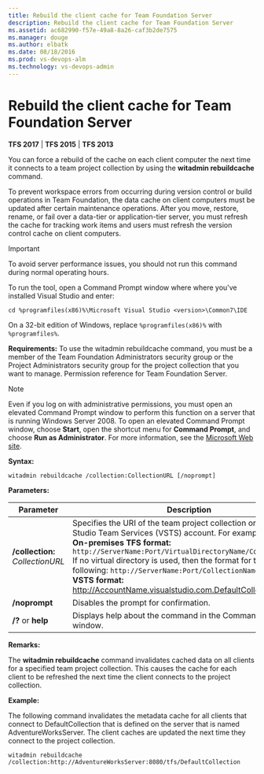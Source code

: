 ```yaml
---
title: Rebuild the client cache for Team Foundation Server
description: Rebuild the client cache for Team Foundation Server
ms.assetid: ac682990-f57e-49a8-8a26-caf3b2de7575
ms.manager: douge
ms.author: elbatk
ms.date: 08/18/2016
ms.prod: vs-devops-alm
ms.technology: vs-devops-admin
---
```


[//]: # (monikerRange: '>= tfs-2013 < tfs-2018')

# Rebuild the client cache for Team Foundation Server

**TFS 2017** | **TFS 2015** | **TFS 2013**

You can force a rebuild of the cache on each client computer the next time it connects to a team project collection by using the **witadmin rebuildcache** command. 

To prevent workspace errors from occurring during version control or build operations in Team Foundation, the data cache on client computers must be updated after certain maintenance operations. After you move, restore, rename, or fail over a data-tier or application-tier server, you must refresh the cache for tracking work items and users must refresh the version control cache on client computers. 

> [!IMPORTANT]
> To avoid server performance issues, you should not run this command during normal operating hours.

To run the tool, open a Command Prompt window where where you've installed Visual Studio and enter:

  ```cd %programfiles(x86)%\Microsoft Visual Studio <version>\Common7\IDE```

On a 32-bit edition of Windows, replace ```%programfiles(x86)%``` with ```%programfiles%```. 

**Requirements:** To use the witadmin rebuildcache command, you must be a member of the Team Foundation Administrators security group or the Project Administrators security group for the project collection that you want to manage. Permission reference for Team Foundation Server. 

> [!NOTE]
> Even if you log on with administrative permissions, you must open an elevated Command Prompt window to perform this function on a server that is running Windows Server 2008. To open an elevated Command Prompt window, choose **Start**, open the shortcut menu for **Command Prompt**, and choose **Run as Administrator**. For more information, see the [Microsoft Web site](http://go.microsoft.com/fwlink/?LinkId=111235).


**Syntax:**

  ```witadmin rebuildcache /collection:CollectionURL [/noprompt]```

**Parameters:**

| Parameter | Description |
| --- | --- |
| **/collection:** *CollectionURL* | Specifies the URI of the team project collection or Visual Studio Team Services (VSTS) account. For example: </br> **On-premises TFS format:** ```http://ServerName:Port/VirtualDirectoryName/CollectionName``` </br> If no virtual directory is used, then the format for the URI is the following: ```http://ServerName:Port/CollectionName```. </br> **VSTS format:** http://AccountName.visualstudio.com.DefaultCollection |
| **/noprompt** | Disables the prompt for confirmation. |
| **/?** or **help** | Displays help about the command in the Command Prompt window. |

**Remarks:**

The **witadmin rebuildcache** command invalidates cached data on all clients for a specified team project collection. This causes the cache for each client to be refreshed the next time the client connects to the project collection. 

**Example:**

The following command invalidates the metadata cache for all clients that connect to DefaultCollection that is defined on the server that is named AdventureWorksServer. The client caches are updated the next time they connect to the project collection.

  ```witadmin rebuildcache /collection:http://AdventureWorksServer:8080/tfs/DefaultCollection```
